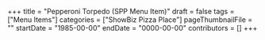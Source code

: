 +++
title = "Pepperoni Torpedo (SPP Menu Item)"
draft = false
tags = ["Menu Items"]
categories = ["ShowBiz Pizza Place"]
pageThumbnailFile = ""
startDate = "1985-00-00"
endDate = "0000-00-00"
contributors = []
+++
